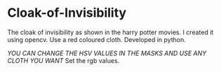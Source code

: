 # Cloak-of-Invisibility
The cloak of invisibility as shown in the harry potter movies. I created it using opencv.
Use a red coloured cloth.
Developed in python.

*YOU CAN CHANGE THE HSV VALUES IN THE MASKS AND USE ANY CLOTH YOU WANT* 
Set the rgb values.
